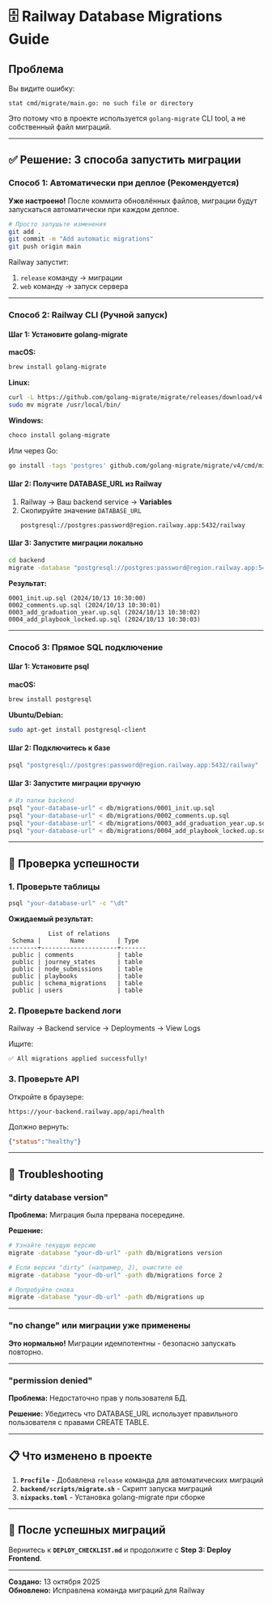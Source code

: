 # 🗄️ Railway Database Migrations Guide

## Проблема

Вы видите ошибку:
```
stat cmd/migrate/main.go: no such file or directory
```

Это потому что в проекте используется `golang-migrate` CLI tool, а не собственный файл миграций.

---

## ✅ Решение: 3 способа запустить миграции

### Способ 1: Автоматически при деплое (Рекомендуется)

**Уже настроено!** После коммита обновлённых файлов, миграции будут запускаться автоматически при каждом деплое.

```bash
# Просто запушьте изменения
git add .
git commit -m "Add automatic migrations"
git push origin main
```

Railway запустит:
1. `release` команду → миграции
2. `web` команду → запуск сервера

---

### Способ 2: Railway CLI (Ручной запуск)

#### Шаг 1: Установите golang-migrate

**macOS:**
```bash
brew install golang-migrate
```

**Linux:**
```bash
curl -L https://github.com/golang-migrate/migrate/releases/download/v4.17.0/migrate.linux-amd64.tar.gz | tar xvz
sudo mv migrate /usr/local/bin/
```

**Windows:**
```bash
choco install golang-migrate
```

Или через Go:
```bash
go install -tags 'postgres' github.com/golang-migrate/migrate/v4/cmd/migrate@latest
```

#### Шаг 2: Получите DATABASE_URL из Railway

1. Railway → Ваш backend service → **Variables**
2. Скопируйте значение `DATABASE_URL`
   ```
   postgresql://postgres:password@region.railway.app:5432/railway
   ```

#### Шаг 3: Запустите миграции локально

```bash
cd backend
migrate -database "postgresql://postgres:password@region.railway.app:5432/railway" -path db/migrations up
```

**Результат:**
```
0001_init.up.sql (2024/10/13 10:30:00)
0002_comments.up.sql (2024/10/13 10:30:01)
0003_add_graduation_year.up.sql (2024/10/13 10:30:02)
0004_add_playbook_locked.up.sql (2024/10/13 10:30:03)
```

---

### Способ 3: Прямое SQL подключение

#### Шаг 1: Установите psql

**macOS:**
```bash
brew install postgresql
```

**Ubuntu/Debian:**
```bash
sudo apt-get install postgresql-client
```

#### Шаг 2: Подключитесь к базе

```bash
psql "postgresql://postgres:password@region.railway.app:5432/railway"
```

#### Шаг 3: Запустите миграции вручную

```bash
# Из папки backend
psql "your-database-url" < db/migrations/0001_init.up.sql
psql "your-database-url" < db/migrations/0002_comments.up.sql
psql "your-database-url" < db/migrations/0003_add_graduation_year.up.sql
psql "your-database-url" < db/migrations/0004_add_playbook_locked.up.sql
```

---

## 🧪 Проверка успешности

### 1. Проверьте таблицы

```bash
psql "your-database-url" -c "\dt"
```

**Ожидаемый результат:**
```
           List of relations
 Schema |        Name         | Type  
--------+---------------------+-------
 public | comments            | table
 public | journey_states      | table
 public | node_submissions    | table
 public | playbooks           | table
 public | schema_migrations   | table
 public | users               | table
```

### 2. Проверьте backend логи

Railway → Backend service → Deployments → View Logs

Ищите:
```
✅ All migrations applied successfully!
```

### 3. Проверьте API

Откройте в браузере:
```
https://your-backend.railway.app/api/health
```

Должно вернуть:
```json
{"status":"healthy"}
```

---

## 🚨 Troubleshooting

### "dirty database version"

**Проблема:** Миграция была прервана посередине.

**Решение:**
```bash
# Узнайте текущую версию
migrate -database "your-db-url" -path db/migrations version

# Если версия "dirty" (например, 2), очистите её
migrate -database "your-db-url" -path db/migrations force 2

# Попробуйте снова
migrate -database "your-db-url" -path db/migrations up
```

---

### "no change" или миграции уже применены

**Это нормально!** Миграции идемпотентны - безопасно запускать повторно.

---

### "permission denied"

**Проблема:** Недостаточно прав у пользователя БД.

**Решение:** Убедитесь что DATABASE_URL использует правильного пользователя с правами CREATE TABLE.

---

## 📋 Что изменено в проекте

1. **`Procfile`** - Добавлена `release` команда для автоматических миграций
2. **`backend/scripts/migrate.sh`** - Скрипт запуска миграций
3. **`nixpacks.toml`** - Установка golang-migrate при сборке

---

## 🔄 После успешных миграций

Вернитесь к **`DEPLOY_CHECKLIST.md`** и продолжите с **Step 3: Deploy Frontend**.

---

**Создано:** 13 октября 2025  
**Обновлено:** Исправлена команда миграций для Railway
